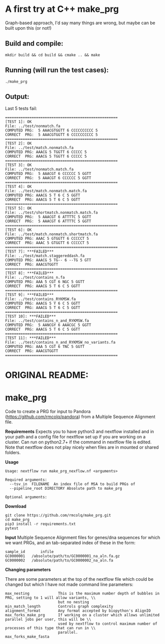 # A first try at C++ make_prg

Graph-based approach, I'd say many things are wrong, but maybe can be built upon this (or not!)

## Build and compile:
`mkdir build && cd build && cmake .. && make`


## Running (will run the test cases):
`./make_prg`


## Output:
Last 5 tests fail:
```
===================================================
[TEST 1]: OK
File: ../test/nonmatch.fa
COMPUTED PRG:  5 AAACGTGGTT 6 CCCCCCCCCC 5
CORRECT  PRG:  5 AAACGTGGTT 6 CCCCCCCCCC 5
===================================================
[TEST 2]: OK
File: ../test/match.nonmatch.fa
COMPUTED PRG: AAACG 5 TGGTT 6 CCCCC 5
CORRECT  PRG: AAACG 5 TGGTT 6 CCCCC 5
===================================================
[TEST 3]: OK
File: ../test/nonmatch.match.fa
COMPUTED PRG:  5 AAACGT 6 CCCCCC 5 GGTT
CORRECT  PRG:  5 AAACGT 6 CCCCCC 5 GGTT
===================================================
[TEST 4]: OK
File: ../test/match.nonmatch.match.fa
COMPUTED PRG: AAACG 5 T 6 C 5 GGTT
CORRECT  PRG: AAACG 5 T 6 C 5 GGTT
===================================================
[TEST 5]: OK
File: ../test/shortmatch.nonmatch.match.fa
COMPUTED PRG:  5 AAACGT 6 ATTTTC 5 GGTT
CORRECT  PRG:  5 AAACGT 6 ATTTTC 5 GGTT
===================================================
[TEST 6]: OK
File: ../test/match.nonmatch.shortmatch.fa
COMPUTED PRG: AAAC 5 GTGGTT 6 CCCCCT 5
CORRECT  PRG: AAAC 5 GTGGTT 6 CCCCCT 5
===================================================
[TEST 7]: ***FAILED***
File: ../test/match.staggereddash.fa
COMPUTED PRG: AAACG 5 TG-- 6 --TG 5 GTT
CORRECT  PRG: AAACGTGGTT
===================================================
[TEST 8]: ***FAILED***
File: ../test/contains_n.fa
COMPUTED PRG: AAA 5 CGT 6 NGC 5 GGTT
CORRECT  PRG: AAACG 5 T 6 C 5 GGTT
===================================================
[TEST 9]: ***FAILED***
File: ../test/contains_RYKMSW.fa
COMPUTED PRG: AAACG 5 Y 6 C 5 GGTT
CORRECT  PRG: AAACG 5 T 6 C 5 GGTT
===================================================
[TEST 10]: ***FAILED***
File: ../test/contains_n_and_RYKMSW.fa
COMPUTED PRG:  5 AANCGY 6 AAACGC 5 GGTT
CORRECT  PRG: AAACG 5 T 6 C 5 GGTT
===================================================
[TEST 11]: ***FAILED***
File: ../test/contains_n_and_RYKMSW_no_variants.fa
COMPUTED PRG: AAA 5 CGT 6 TNC 5 GGTT
CORRECT  PRG: AAACGTGGTT
===================================================
```



# ORIGINAL README:



# make_prg
Code to create a PRG for input to Pandora (https://github.com/rmcolq/pandora) from a Multiple Sequence Alignment file.

__Requirements__
Expects you to have python3 and nextflow installed and in your path and a config file for nextflow set up if you are working on a cluster. Can run on python2.7+ if the command in nextflow file is edited.
Note that nextflow does not play nicely when files are in mounted or shared folders.

__Usage__

    Usage: nextflow run make_prg_nexflow.nf <arguments>
  
    Required arguments:
      --tsv_in  FILENAME  An index file of MSA to build PRGs of
      --pipeline_root DIRECTORY Absolute path to make_prg
    
    Optional arguments:
  
__Download__
```
git clone https://github.com/rmcolq/make_prg.git
cd make_prg
pip3 install -r requirements.txt
pytest 
```

__Input__
Multiple Sequence Alignment files for genes/dna sequences for which we want PRGs, and an tab-separated index of these in the form:
```
sample_id       infile
GC0000001   /absolute/path/to/GC0000001_na_aln.fa.gz
GC0000002   /absolute/path/to/GC0000002_na_aln.fa
```

__Changing parameters__

There are some parameters at the top of the nextflow file which could be changed but which I have not made command line parameters:
```
max_nesting             This is the maximum number depth of bubbles in PRG, setting to 1 will allow variants, \\ 
                        but no nesting
min_match_length        Controls graph complexity 
alignment_format        Any format accepted by biopython's AlignIO
max_forks_make_prg      If working on a cluster which allows unlimited parallel jobs per user, this will be \\
                        used by nextflow to control maximum number of processes of this type that can run in \\
                        parallel. 
max_forks_make_fasta   
```
